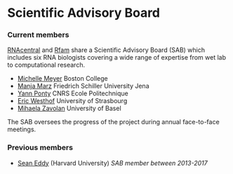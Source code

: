 
# Scientific Advisory Board

### Current members

[RNAcentral](/) and [Rfam](http://rfam.org) share a Scientific Advisory Board (SAB)
which includes six RNA biologists covering a wide range of expertise from wet lab to computational research.

- [Michelle Meyer](https://scholar.google.com/citations?user=Hf7WbasAAAAJ&hl=en&oi=sra) Boston College
- [Manja Marz](http://www.rna.uni-jena.de/en/members/manja-marz/) Friedrich Schiller University Jena
- [Yann Ponty](https://scholar.google.com/citations?user=6pB8chgAAAAJ&hl=en) CNRS Ecole Politechnique
- [Eric Westhof](http://www-ibmc.u-strasbg.fr/upr9002/westhof/index.html) University of Strasbourg
- [Mihaela Zavolan](https://scholar.google.com/citations?user=qq-XS84AAAAJ&hl=en) University of Basel

The SAB oversees the progress of the project during annual face-to-face meetings.

### Previous members

- [Sean Eddy]() (Harvard University) *SAB member between 2013-2017*
